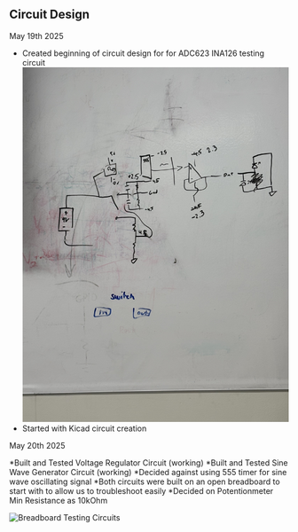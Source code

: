 ## Circuit Design 
May 19th 2025

* Created beginning of circuit design for for ADC623 INA126 testing circuit 
![Circuit Brainstorming](Documentation/brainstorming.jpeg)
* Started with Kicad circuit creation

May 20th 2025

*Built and Tested Voltage Regulator Circuit (working)
*Built and Tested Sine Wave Generator Circuit (working)
    *Decided against using 555 timer for sine wave oscillating signal 
    *Both circuits were built on an open breadboard to start with to allow us to troubleshoot easily 
    *Decided on Potentionmeter Min Resistance as 10kOhm 
 
![Breadboard Testing Circuits](Documentation/startercircuits.jpeg)



